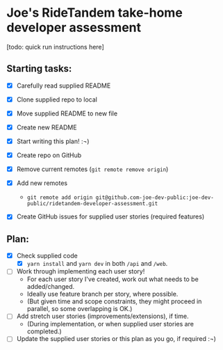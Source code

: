 # Joe's RideTandem take-home developer assessment

[todo: quick run instructions here]

## Starting tasks:

- [x] Carefully read supplied README
- [x] Clone supplied repo to local
- [x] Move supplied README to new file
- [x] Create new README
- [x] Start writing this plan! :¬)
- [x] Create repo on GitHub
- [x] Remove current remotes (`git remote remove origin`)
- [x] Add new remotes
  - `git remote add origin git@github.com-joe-dev-public:joe-dev-public/ridetandem-developer-assessment.git`
- [x] Create GitHub issues for supplied user stories (required features)


## Plan:

- [x] Check supplied code
  - [x] `yarn install` and `yarn dev` in both `/api` and `/web`.
- [ ] Work through implementing each user story!
  - For each user story I've created, work out what needs to be added/changed.
  - Ideally use feature branch per story, where possible.
  - (But given time and scope constraints, they might proceed in parallel, so some overlapping is OK.)
- [ ] Add stretch user stories (improvements/extensions), if time.
  - (During implementation, or when supplied user stories are completed.)
- [ ] Update the supplied user stories or this plan as you go, if required :¬)
